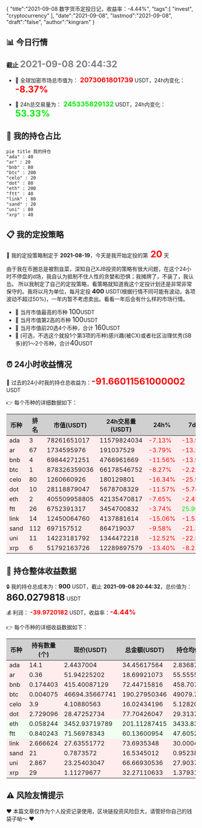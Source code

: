 {
  "title":"2021-09-08 数字货币定投日记，收益率：-4.44%",
  "tags":[
    "invest",
    "cryptocurrency"
  ],
  "date":"2021-09-08",
  "lastmod":"2021-09-08",
  "draft":"false",
  "author":"kingram"
}

##  📊 今日行情
### 截止 <font color=grey size=5 >**2021-09-08 20:44:32**</font>
- 🍖 全球加密市场总市值为：<font color=#FF0000 size=4 > **2073061801739**</font> USDT，24h内变化：<font color=#FF0000 size=5 > **-8.37%**</font>

- 🍤 24h总交易量为：<font color=#00EC00 size=4 > **245335829132**</font> USDT，24h内变化：<font color=#00EC00 size=5 > **53.33%**</font>

## 🎨 我的持仓占比
```mermaid
pie title 我的持仓
"ada" : 40
"ar" : 20
"bnb" : 80
"btc" : 200
"celo" : 20
"dot" : 80
"eth" : 200
"ftt" : 40
"link" : 80
"sand" : 20
"uni" : 80
"xrp" : 40
```

## 📋 我的定投策略
📎 我的定投策略制定于 **2021-08-19**，今天是我开始定投的第<font color=#FF0000 size=5 > **20**</font> 天

<div>由于我在币圈总是被割韭菜，深知自己XJB投资的策略有很大问题，在这个24小时不停盘的d场，我自认为抵制不住人性的贪婪和恐惧；我摊牌了，不装了，我认怂。
所以我制定了自己的定投策略，看策略就知道我这个定投计划还是非常非常保守的。我将以月为单位，每月定投 <font size=3 ><strong> 400 </strong></font> USDT(根据行情不同可能有波动，各项波动不超过50%)，一年内暂不考虑卖出。看看一年后会有什么样的市场行情。</div>

- 🥇 当月市值最高的币种 <font size=4 >100</font>USDT
- 🥈 当月市值第2高的币种 <font size=4 >100</font>USDT
- 🥉 当月市值前20选4个币种，合计 <font size=4 >160</font>USDT
- 🏅 (可选，不选这个就投1个第3项的币种)感兴趣(被CX)或者社区治理优秀(SB多)的1～2个币种，合计<font size=4 >40</font>USDT

## ⏰ 24小时收益情况
📌 过去的24小时我的持仓总收益为：<font color=#FF0000 size=5 >**-91.66011561000002**</font> USDT

👉 每个币种的详细数据如下：
<table>
    <thead><tr bgcolor="#d0d0d0" ><th>币种</th><th>排名</th><th>市值(USDT)</th><th>24h交易量(USDT)</th><th>24h%</th><th>7d%</th><th>24h收益</th></tr></thead>
    <tbody>
    <tr>
        <td bgcolor=#FFECEC>ada</td>
        <td bgcolor=#FFECEC>3</td>
        <td bgcolor=#FFECEC>78261651017</td>
        <td bgcolor=#FFECEC>11579824034</td>
        <td bgcolor=#FFECEC><font color=#FF0000>-7.13%</font></td>
        <td bgcolor=#FFECEC><font color=#FF0000>-13.99%</font></td>
        <td bgcolor=#FFECEC><font color=#FF0000 size=3 ><strong>-2.64701256</strong></font></td>
    </tr>
    <tr>
        <td bgcolor=#FFECEC>ar</td>
        <td bgcolor=#FFECEC>67</td>
        <td bgcolor=#FFECEC>1734595976</td>
        <td bgcolor=#FFECEC>191037529</td>
        <td bgcolor=#FFECEC><font color=#FF0000>-3.79%</font></td>
        <td bgcolor=#FFECEC><font color=#FF0000>-13.20%</font></td>
        <td bgcolor=#FFECEC><font color=#FF0000 size=3 ><strong>-0.73627882</strong></font></td>
    </tr>
    <tr>
        <td bgcolor=#FFECEC>bnb</td>
        <td bgcolor=#FFECEC>4</td>
        <td bgcolor=#FFECEC>69844271251</td>
        <td bgcolor=#FFECEC>4766961669</td>
        <td bgcolor=#FFECEC><font color=#FF0000>-11.56%</font></td>
        <td bgcolor=#FFECEC><font color=#FF0000>-13.91%</font></td>
        <td bgcolor=#FFECEC><font color=#FF0000 size=3 ><strong>-9.46911595</strong></font></td>
    </tr>
    <tr>
        <td bgcolor=#FFECEC>btc</td>
        <td bgcolor=#FFECEC>1</td>
        <td bgcolor=#FFECEC>878326359036</td>
        <td bgcolor=#FFECEC>66178546752</td>
        <td bgcolor=#FFECEC><font color=#FF0000>-8.27%</font></td>
        <td bgcolor=#FFECEC><font color=#FF0000>-2.21%</font></td>
        <td bgcolor=#FFECEC><font color=#FF0000 size=3 ><strong>-17.15845124</strong></font></td>
    </tr>
    <tr>
        <td bgcolor=#FFECEC>celo</td>
        <td bgcolor=#FFECEC>80</td>
        <td bgcolor=#FFECEC>1260660926</td>
        <td bgcolor=#FFECEC>180129801</td>
        <td bgcolor=#FFECEC><font color=#FF0000>-16.34%</font></td>
        <td bgcolor=#FFECEC><font color=#FF0000>-25.91%</font></td>
        <td bgcolor=#FFECEC><font color=#FF0000 size=3 ><strong>-3.13088413</strong></font></td>
    </tr>
    <tr>
        <td bgcolor=#FFECEC>dot</td>
        <td bgcolor=#FFECEC>10</td>
        <td bgcolor=#FFECEC>28118879047</td>
        <td bgcolor=#FFECEC>5678708329</td>
        <td bgcolor=#FFECEC><font color=#FF0000>-11.57%</font></td>
        <td bgcolor=#FFECEC><font color=#FF0000>-5.74%</font></td>
        <td bgcolor=#FFECEC><font color=#FF0000 size=3 ><strong>-10.16291032</strong></font></td>
    </tr>
    <tr>
        <td bgcolor=#FFECEC>eth</td>
        <td bgcolor=#FFECEC>2</td>
        <td bgcolor=#FFECEC>405509958805</td>
        <td bgcolor=#FFECEC>42135470817</td>
        <td bgcolor=#FFECEC><font color=#FF0000>-7.65%</font></td>
        <td bgcolor=#FFECEC><font color=#FF0000>-2.45%</font></td>
        <td bgcolor=#FFECEC><font color=#FF0000 size=3 ><strong>-16.67000844</strong></font></td>
    </tr>
    <tr>
        <td bgcolor=#FFECEC>ftt</td>
        <td bgcolor=#FFECEC>26</td>
        <td bgcolor=#FFECEC>6752391317</td>
        <td bgcolor=#FFECEC>3454700832</td>
        <td bgcolor=#FFECEC><font color=#FF0000>-3.74%</font></td>
        <td bgcolor=#FFECEC><font color=#00EC00>25.99%</font></td>
        <td bgcolor=#FFECEC><font color=#FF0000 size=3 ><strong>-2.33481533</strong></font></td>
    </tr>
    <tr>
        <td bgcolor=#FFECEC>link</td>
        <td bgcolor=#FFECEC>14</td>
        <td bgcolor=#FFECEC>12450064760</td>
        <td bgcolor=#FFECEC>4137881614</td>
        <td bgcolor=#FFECEC><font color=#FF0000>-15.06%</font></td>
        <td bgcolor=#FFECEC><font color=#FF0000>-1.53%</font></td>
        <td bgcolor=#FFECEC><font color=#FF0000 size=3 ><strong>-13.06297335</strong></font></td>
    </tr>
    <tr>
        <td bgcolor=#FFECEC>sand</td>
        <td bgcolor=#FFECEC>112</td>
        <td bgcolor=#FFECEC>697157512</td>
        <td bgcolor=#FFECEC>864719037</td>
        <td bgcolor=#FFECEC><font color=#FF0000>-9.58%</font></td>
        <td bgcolor=#FFECEC><font color=#FF0000>-21.39%</font></td>
        <td bgcolor=#FFECEC><font color=#FF0000 size=3 ><strong>-1.75176989</strong></font></td>
    </tr>
    <tr>
        <td bgcolor=#FFECEC>uni</td>
        <td bgcolor=#FFECEC>11</td>
        <td bgcolor=#FFECEC>14223181792</td>
        <td bgcolor=#FFECEC>1344472218</td>
        <td bgcolor=#FFECEC><font color=#FF0000>-12.52%</font></td>
        <td bgcolor=#FFECEC><font color=#FF0000>-22.53%</font></td>
        <td bgcolor=#FFECEC><font color=#FF0000 size=3 ><strong>-9.54241552</strong></font></td>
    </tr>
    <tr>
        <td bgcolor=#FFECEC>xrp</td>
        <td bgcolor=#FFECEC>6</td>
        <td bgcolor=#FFECEC>51792163726</td>
        <td bgcolor=#FFECEC>12289897579</td>
        <td bgcolor=#FFECEC><font color=#FF0000>-13.40%</font></td>
        <td bgcolor=#FFECEC><font color=#FF0000>-8.21%</font></td>
        <td bgcolor=#FFECEC><font color=#FF0000 size=3 ><strong>-4.99348006</strong></font></td>
    </tr>
    </tbody>
</table>

## 🎯 持仓整体收益数据

🔒 我的持仓总成本为：<font size=3 >**900**</font> USDT，截止 **2021-09-08 20:44:32**，总价值为：<font  size=5 >**860.0279818**</font> USDT

💰 利润： <font color=#FF0000 size=3 >**-39.9720182**</font> USDT，收益率：<font color=#FF0000 size=4 >**-4.44%**</font>

👉 每个币种的详细收益数据如下：

<table>
    <thead><tr bgcolor="#d0d0d0" ><th>币种</th><th>持有数量(个)</th><th>现价(USDT)</th><th>总金额(USDT)</th><th>持仓均价(USDT)</th><th>成本(USDT)</th><th>利润(USDT)</th><th>收益率</th></tr></thead>
    <tbody>
    <tr>
        <td bgcolor=#FFECEC>ada</td>
        <td bgcolor=#FFECEC>14.1</td>
        <td bgcolor=#FFECEC>2.4437004</td>
        <td bgcolor=#FFECEC>34.45617564</td>
        <td bgcolor=#FFECEC>2.83687943</td>
        <td bgcolor=#FFECEC>40</td>
        <td bgcolor=#FFECEC>-5.54382436</td>
        <td bgcolor=#FFECEC><font color=#FF0000 size=3 ><strong>-13.86%</strong></font></td>
    </tr>
    <tr>
        <td bgcolor=#FFECEC>ar</td>
        <td bgcolor=#FFECEC>0.36</td>
        <td bgcolor=#FFECEC>51.94225202</td>
        <td bgcolor=#FFECEC>18.69921073</td>
        <td bgcolor=#FFECEC>55.55555556</td>
        <td bgcolor=#FFECEC>20</td>
        <td bgcolor=#FFECEC>-1.30078927</td>
        <td bgcolor=#FFECEC><font color=#FF0000 size=3 ><strong>-6.50%</strong></font></td>
    </tr>
    <tr>
        <td bgcolor=#FFECEC>bnb</td>
        <td bgcolor=#FFECEC>0.174403</td>
        <td bgcolor=#FFECEC>415.40087129</td>
        <td bgcolor=#FFECEC>72.44715816</td>
        <td bgcolor=#FFECEC>458.70770572</td>
        <td bgcolor=#FFECEC>80</td>
        <td bgcolor=#FFECEC>-7.55284184</td>
        <td bgcolor=#FFECEC><font color=#FF0000 size=3 ><strong>-9.44%</strong></font></td>
    </tr>
    <tr>
        <td bgcolor=#FFECEC>btc</td>
        <td bgcolor=#FFECEC>0.004075</td>
        <td bgcolor=#FFECEC>46694.35667741</td>
        <td bgcolor=#FFECEC>190.27950346</td>
        <td bgcolor=#FFECEC>49079.75460123</td>
        <td bgcolor=#FFECEC>200</td>
        <td bgcolor=#FFECEC>-9.72049654</td>
        <td bgcolor=#FFECEC><font color=#FF0000 size=3 ><strong>-4.86%</strong></font></td>
    </tr>
    <tr>
        <td bgcolor=#FFECEC>celo</td>
        <td bgcolor=#FFECEC>3.9</td>
        <td bgcolor=#FFECEC>4.10880563</td>
        <td bgcolor=#FFECEC>16.02434196</td>
        <td bgcolor=#FFECEC>5.12820513</td>
        <td bgcolor=#FFECEC>20</td>
        <td bgcolor=#FFECEC>-3.97565804</td>
        <td bgcolor=#FFECEC><font color=#FF0000 size=3 ><strong>-19.88%</strong></font></td>
    </tr>
    <tr>
        <td bgcolor=#FFECEC>dot</td>
        <td bgcolor=#FFECEC>2.729096</td>
        <td bgcolor=#FFECEC>28.47252734</td>
        <td bgcolor=#FFECEC>77.70426047</td>
        <td bgcolor=#FFECEC>29.31373612</td>
        <td bgcolor=#FFECEC>80</td>
        <td bgcolor=#FFECEC>-2.29573953</td>
        <td bgcolor=#FFECEC><font color=#FF0000 size=3 ><strong>-2.87%</strong></font></td>
    </tr>
    <tr>
        <td bgcolor=#F0FFF0>eth</td>
        <td bgcolor=#F0FFF0>0.058244</td>
        <td bgcolor=#F0FFF0>3452.93719789</td>
        <td bgcolor=#F0FFF0>201.11287415</td>
        <td bgcolor=#F0FFF0>3433.83009409</td>
        <td bgcolor=#F0FFF0>200</td>
        <td bgcolor=#F0FFF0>1.11287415</td>
        <td bgcolor=#F0FFF0><font color=#00EC00 size=3 ><strong>0.56%</strong></font></td>
    </tr>
    <tr>
        <td bgcolor=#F0FFF0>ftt</td>
        <td bgcolor=#F0FFF0>0.840243</td>
        <td bgcolor=#F0FFF0>71.56978343</td>
        <td bgcolor=#F0FFF0>60.13600954</td>
        <td bgcolor=#F0FFF0>47.60527609</td>
        <td bgcolor=#F0FFF0>40</td>
        <td bgcolor=#F0FFF0>20.13600954</td>
        <td bgcolor=#F0FFF0><font color=#00EC00 size=3 ><strong>50.34%</strong></font></td>
    </tr>
    <tr>
        <td bgcolor=#FFECEC>link</td>
        <td bgcolor=#FFECEC>2.666624</td>
        <td bgcolor=#FFECEC>27.63551772</td>
        <td bgcolor=#FFECEC>73.6935348</td>
        <td bgcolor=#FFECEC>30.00048001</td>
        <td bgcolor=#FFECEC>80</td>
        <td bgcolor=#FFECEC>-6.3064652</td>
        <td bgcolor=#FFECEC><font color=#FF0000 size=3 ><strong>-7.88%</strong></font></td>
    </tr>
    <tr>
        <td bgcolor=#FFECEC>sand</td>
        <td bgcolor=#FFECEC>21</td>
        <td bgcolor=#FFECEC>0.7873572</td>
        <td bgcolor=#FFECEC>16.5345012</td>
        <td bgcolor=#FFECEC>0.95238095</td>
        <td bgcolor=#FFECEC>20</td>
        <td bgcolor=#FFECEC>-3.4654988</td>
        <td bgcolor=#FFECEC><font color=#FF0000 size=3 ><strong>-17.33%</strong></font></td>
    </tr>
    <tr>
        <td bgcolor=#FFECEC>uni</td>
        <td bgcolor=#FFECEC>2.867</td>
        <td bgcolor=#FFECEC>23.25403047</td>
        <td bgcolor=#FFECEC>66.66930536</td>
        <td bgcolor=#FFECEC>27.90373212</td>
        <td bgcolor=#FFECEC>80</td>
        <td bgcolor=#FFECEC>-13.33069464</td>
        <td bgcolor=#FFECEC><font color=#FF0000 size=3 ><strong>-16.66%</strong></font></td>
    </tr>
    <tr>
        <td bgcolor=#FFECEC>xrp</td>
        <td bgcolor=#FFECEC>29</td>
        <td bgcolor=#FFECEC>1.11279677</td>
        <td bgcolor=#FFECEC>32.27110633</td>
        <td bgcolor=#FFECEC>1.37931034</td>
        <td bgcolor=#FFECEC>40</td>
        <td bgcolor=#FFECEC>-7.72889367</td>
        <td bgcolor=#FFECEC><font color=#FF0000 size=3 ><strong>-19.32%</strong></font></td>
    </tr>
    </tbody>
</table>

## ⚠️ 风险友情提示
❤️ 本篇文章仅作为个人投资记录使用，区块链投资风险巨大，请管好你自己的钱袋子呦～ ❤️